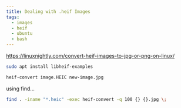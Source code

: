 ```yaml
---
title: Dealing with .heif Images
tags: 
  - images
  - heif
  - ubuntu
  - bash
---
```




<https://linuxnightly.com/convert-heif-images-to-jpg-or-png-on-linux/>

```bash
sudo apt install libheif-examples
```

```bash
heif-convert image.HEIC new-image.jpg
```

using find...

```bash
find . -iname "*.heic" -exec heif-convert -q 100 {} {}.jpg \;
```

